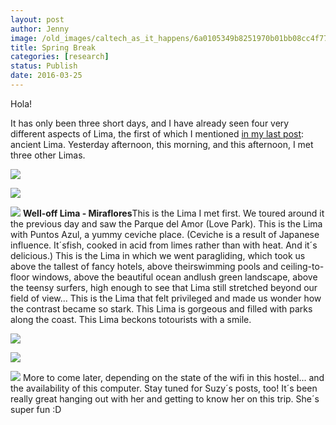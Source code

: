 ```yaml
---
layout: post
author: Jenny
image: /old_images/caltech_as_it_happens/6a0105349b8251970b01bb08cc4f77970d.jpg
title: Spring Break
categories: [research]
status: Publish
date: 2016-03-25
---
```



Hola!

It has only been three short days, and I have already seen four very different aspects of Lima, the first of which I mentioned [in my last post](https://caltech.typepad.com/caltech_as_it_happens/2016/03/spring-break-a-peru-spective.html): ancient Lima. Yesterday afternoon, this morning, and this afternoon, I met three other Limas.


![](/old_images/caltech_as_it_happens/6a0105349b8251970b01bb08cc5009970d.jpg)


![](/old_images/caltech_as_it_happens/6a0105349b8251970b01bb08cc5074970d.jpg)


![](/old_images/caltech_as_it_happens/6a0105349b8251970b01bb08cc5097970d.jpg)
**Well-off Lima - Miraflores**This is the Lima I met first. We toured around it the previous day and saw the Parque del Amor (Love Park). This is the Lima with Puntos Azul, a yummy ceviche place. (Ceviche is a result of Japanese influence. It´sfish, cooked in acid from limes rather than with heat. And it´s delicious.) This is the Lima in which we went paragliding, which took us above the tallest of fancy hotels, above theirswimming pools and ceiling-to-floor windows, above the beautiful ocean andlush green landscape, above the teensy surfers, high enough to see that Lima still stretched beyond our field of view... This is the Lima that felt privileged and made us wonder how the contrast became so stark. This Lima is gorgeous and filled with parks along the coast. This Lima beckons totourists with a smile.


![](/old_images/6a01a73d94d1a8970d01bb08cce159970d-pi.jpg)


![](/old_images/caltech_as_it_happens/6a0105349b8251970b01b7c8284b28970b.jpg)


![](/old_images/caltech_as_it_happens/6a0105349b8251970b01bb08cce183970d.jpg)
More to come later, depending on the state of the wifi in this hostel... and the availability of this computer. Stay tuned for Suzy´s posts, too! It´s been really great hanging out with her and getting to know her on this trip. She´s super fun :D

